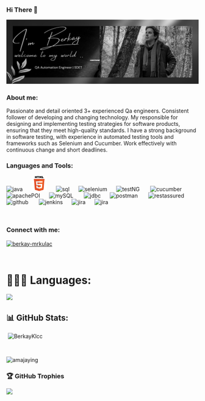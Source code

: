 ### Hi There 👋

![QA Engineer | SDET](https://github.com/BerkayKlcc/BerkayKlcc/blob/main/Github%20Bannar%20(1).png)

 
<h3 align="left">About me:</h3>    

Passionate and detail oriented 3+ experienced Qa engineers. Consistent follower of developing and changing technology.
My responsible for designing and implementing testing strategies for software products, ensuring that they meet high-quality standards. I have a strong background in software testing, with experience in automated testing tools and frameworks such as Selenium and Cucumber. Work effectively with continuous change and short deadlines.

<h3 align="left">Languages and Tools:</h3>
<p align="left"> <img src="https://upload.wikimedia.org/wikipedia/tr/thumb/2/2e/Java_Logo.svg/300px-Java_Logo.svg.png?20111229210123" alt="java" width="40" height="40"/>&nbsp;&nbsp;&nbsp;&nbsp;&nbsp;
<img src="https://raw.githubusercontent.com/devicons/devicon/master/icons/html5/html5-original-wordmark.svg" alt="html" width="40" height="40"/>&nbsp;&nbsp;&nbsp;&nbsp;&nbsp;
<img src="https://upload.wikimedia.org/wikipedia/commons/thumb/8/87/Sql_data_base_with_logo.png/800px-Sql_data_base_with_logo.png?20210130181641" alt="sql" width="40" height="40"/>&nbsp;&nbsp;&nbsp;&nbsp;&nbsp;
<img src="https://raw.githubusercontent.com/detain/svg-logos/780f25886640cef088af994181646db2f6b1a3f8/svg/selenium-logo.svg" alt="selenium" width="40" height="40"/>&nbsp;&nbsp;&nbsp;&nbsp;&nbsp;
<img src="https://i0.wp.com/blog.knoldus.com/wp-content/uploads/2020/01/TESTNG.png?resize=1024%2C576&ssl=1" alt="testNG" width="40" height="40"/>
&nbsp;&nbsp;&nbsp;&nbsp;&nbsp;
<img src="https://images.g2crowd.com/uploads/product/image/large_detail/large_detail_c40984fae76060168e91322094f05421/cucumber.png" alt="cucumber" width="40" height="40"/>&nbsp;&nbsp;&nbsp;&nbsp;&nbsp;
<img src="https://static.javatpoint.com/apache-poi/images/apache-poi-tutorial.png" alt="apachePOI" width="40" height="40"/>&nbsp;&nbsp;&nbsp;&nbsp;&nbsp;
<img src="https://logo-download.com/wp-content/data/images/svg/MySQL-logo.svg" alt="mySQL" width="40" height="40"/> &nbsp;&nbsp;&nbsp;&nbsp;&nbsp;
<img src="https://nehajain216.github.io/img/jdbc.png" alt="jdbc" width="40" height="40"/>&nbsp;&nbsp;&nbsp;&nbsp;&nbsp;
<img src="https://voyager.postman.com/logo/postman-logo-orange-stacked.svg" alt="postman" width="40" height="40"/> &nbsp;&nbsp;&nbsp;&nbsp;&nbsp;
<img src="https://avatars.githubusercontent.com/u/19369327?s=200&v=4" alt="restassured" width="40" height="40"/> &nbsp;&nbsp;&nbsp;&nbsp;&nbsp;
<img src="https://lthub.ubc.ca/files/2021/06/GitHub-Logo.png" alt="github" width="40" height="40"/> &nbsp;&nbsp;&nbsp;&nbsp;&nbsp;
<img src="https://upload.wikimedia.org/wikipedia/commons/thumb/e/e9/Jenkins_logo.svg/1200px-Jenkins_logo.svg.png" alt="jenkins" width="40" height="40"/>&nbsp;&nbsp;&nbsp;&nbsp;&nbsp;
<img src="https://itsm.yeditepe.edu.tr/images/atlassian-jira-logo-large.png" alt="jira" width="40" height="40"/>&nbsp;&nbsp;&nbsp;&nbsp;&nbsp;
<img src="https://cpng.pikpng.com/pngl/s/561-5613333_cutting-edge-test-management-graphic-design-clipart.png" alt="jira" width="40" height="40"/></p>&nbsp;&nbsp;&nbsp;&nbsp;&nbsp;



<h3 align="left">Connect with me:</h3>
<p align="left">
<a href="https://linkedin.com/in/berkay-mrkulac" target="blank"><img align="center" src="https://raw.githubusercontent.com/rahuldkjain/github-profile-readme-generator/master/src/images/icons/Social/linked-in-alt.svg" alt="berkay-mrkulac" height="30" width="40" /></a>
</p><br/>


# 👨🏼‍💻 Languages:
<img src="https://github-readme-stats.vercel.app/api/top-langs/?username=BerkayKlcc&layout=compact&count_private=true&theme=dark">


## 📊 GitHub Stats:
<p>&nbsp;<img align="center" src="https://github-readme-stats.vercel.app/api?username=BerkayKlcc&show_icons=true&locale=en&theme=dark" alt="BerkayKlcc" /></p>
<br>
<p><img width="500px" src="https://github-readme-streak-stats.herokuapp.com/?user=BerkayKlcc&theme=dark" alt="amajaying" style="max-width: 100%;"/>
</p>





### 🏆 GitHub Trophies
![](https://github-profile-trophy.vercel.app/?username=BerkayKlcc&theme=radical&no-frame=false&no-bg=true&margin-w=4)






 






